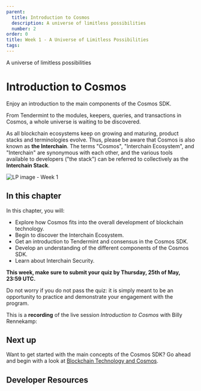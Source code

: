 ```yaml
---
parent:
  title: Introduction to Cosmos
  description: A universe of limitless possibilities
  number: 2
order: 0
title: Week 1 - A Universe of Limitless Possibilities
tags:
---
```


<div class="tm-overline tm-rf-1 tm-lh-title tm-medium tm-muted">A universe of limitless possibilities</div>
<h1 class="mt-4 mb-6">Introduction to Cosmos</h1>

Enjoy an introduction to the main components of the Cosmos SDK.

From Tendermint to the modules, keepers, queries, and transactions in Cosmos, a whole universe is waiting to be discovered.

<HighlightBox type="info">

As all blockchain ecosystems keep on growing and maturing, product stacks and terminologies evolve. Thus, please be aware that Cosmos is also known as **the Interchain**. The terms "Cosmos", "Interchain Ecosystem", and "Interchain" are synonymous with each other, and the various tools available to developers ("the stack") can be referred to collectively as the **Interchain Stack**.

</HighlightBox>

![LP image - Week 1](/ida-course/LPs/week-1/images/cosmos_dev_portal_module-03-lp.png)

## In this chapter

<HighlightBox type="learning">

In this chapter, you will:

* Explore how Cosmos fits into the overall development of blockchain technology.
* Begin to discover the Interchain Ecosystem.
* Get an introduction to Tendermint and consensus in the Cosmos SDK.
* Develop an understanding of the different components of the Cosmos SDK.
* Learn about Interchain Security.

</HighlightBox>

**This week, make sure to submit your quiz by Thursday, 25th of May, 23:59 UTC.**

Do not worry if you do not pass the quiz: it is simply meant to be an opportunity to practice and demonstrate your engagement with the program.

<HighlightBox type="info">

This is a **recording** of the live session _Introduction to Cosmos_ with Billy Rennekamp:

<YoutubePlayer videoId="5_ZkZ-NF184"/>

</HighlightBox>

## Next up

Want to get started with the main concepts of the Cosmos SDK? Go ahead and begin with a look at [Blockchain Technology and Cosmos](/academy/1-what-is-cosmos/1-blockchain-and-cosmos.md).

## Developer Resources

<div v-for="resource in $themeConfig.resources">
  <Resource
    :title="resource.title"
    :description="resource.description"
    :links="resource.links"
    :image="resource.image"
    :large="true"
  />
  <br/>
</div>
